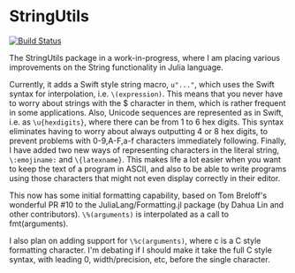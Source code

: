 # StringUtils

[![Build Status](https://travis-ci.org/ScottPJones/StringUtils.jl.svg?branch=master)](https://travis-ci.org/ScottPJones/StringUtils.jl)

The StringUtils package in a work-in-progress, where I am placing various improvements on the
String functionality in Julia language.

Currently, it adds a Swift style string macro, `u"..."`, which uses the Swift syntax for
interpolation, i.e. `\(expression)`.  This means that you never have to worry about strings with
the $ character in them, which is rather frequent in some applications.
Also, Unicode sequences are represented as in Swift, i.e. as `\u{hexdigits}`, where there
can be from 1 to 6 hex digits. This syntax eliminates having to worry about always outputting
4 or 8 hex digits, to prevent problems with 0-9,A-F,a-f characters immediately following.
Finally, I have added two new ways of representing characters in the literal string,
`\:emojiname:` and `\{latexname}`.
This makes life a lot easier when you want to keep the text of a program in ASCII, and
also to be able to write programs using those characters that might not even display
correctly in their editor.

This now has some initial formatting capability, based on Tom Breloff's wonderful PR #10 to the
JuliaLang/Formatting.jl package (by Dahua Lin and other contributors).
`\%(arguments)` is interpolated as a call to fmt(arguments).

I also plan on adding support for `\%c(arguments)`, where c is a C style formatting character.
I'm debating if I should make it take the full C style syntax, with leading 0, width/precision,
etc, before the single character.

